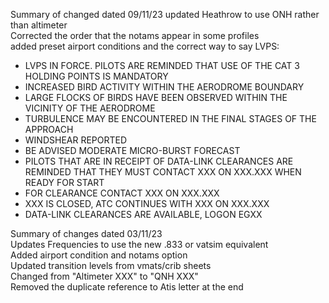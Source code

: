Summary of changed dated 09/11/23
updated Heathrow to use ONH rather than altimeter  
Corrected the order that the notams appear in some profiles  
added preset airport conditions and the correct way to say LVPS:  
- LVPS IN FORCE. PILOTS ARE REMINDED THAT USE OF THE CAT 3 HOLDING POINTS IS MANDATORY
- INCREASED BIRD ACTIVITY WITHIN THE AERODROME BOUNDARY
- LARGE FLOCKS OF BIRDS HAVE BEEN OBSERVED WITHIN THE VICINITY OF THE AERODROME
- TURBULENCE MAY BE ENCOUNTERED IN THE FINAL STAGES OF THE APPROACH
- WINDSHEAR REPORTED
- BE ADVISED MODERATE MICRO-BURST FORECAST
- PILOTS THAT ARE IN RECEIPT OF DATA-LINK CLEARANCES ARE REMINDED THAT THEY MUST CONTACT XXX ON XXX.XXX WHEN READY FOR START
- FOR CLEARANCE CONTACT XXX ON XXX.XXX
- XXX IS CLOSED, ATC CONTINUES WITH XXX ON XXX.XXX
- DATA-LINK CLEARANCES ARE AVAILABLE, LOGON EGXX



Summary of changes dated 03/11/23  
Updates Frequencies to use the new .833 or vatsim equivalent  
Added airport condition and notams option  
Updated transition levels from vmats/crib sheets  
Changed from "Altimeter XXX" to "QNH XXX"  
Removed the duplicate reference to Atis letter at the end  

